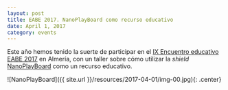 ```yaml
---
layout: post
title: EABE 2017. NanoPlayBoard como recurso educativo
date: April 1, 2017
category: events
---
```


Este año hemos tenido la suerte de participar en el [IX Encuentro educativo EABE 2017][0] en Almería, con un taller sobre cómo utilizar la *shield* [NanoPlayBoard][1] como un recurso educativo.

![NanoPlayBoard]({{ site.url }}/resources/2017-04-01/img-00.jpg){: .center}

<!--
<div class="storify"><iframe src="//storify.com/josejuansanchez/eabe-2017/embed?header=false&border=false" width="100%" height="750" frameborder="no" allowtransparency="true"></iframe><script src="//storify.com/josejuansanchez/eabe-2017.js?header=false&border=false"></script><noscript>[<a href="//storify.com/josejuansanchez/eabe-2017" target="_blank">View the story "EABE 2017 - NanoPlayBoard como recurso educativo" on Storify</a>]</noscript></div>
-->

[0]: https://eabe.es
[1]: http://nanoplayboard.org